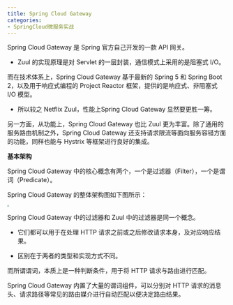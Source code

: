```yaml
---
title: Spring Cloud Gateway
categories: 
- SpringCloud微服务实战
---
```


Spring Cloud Gateway 是 Spring 官方自己开发的一款 API 网关。

* Zuul 的实现原理是对 Servlet 的一层封装，通信模式上采用的是阻塞式 I/O。

而在技术体系上，Spring Cloud Gateway 基于最新的 Spring 5 和 Spring Boot 2，以及用于响应式编程的 Project Reactor 框架，提供的是响应式、非阻塞式 I/O 模型。

* 所以较之 Netflix Zuul，性能上Spring Cloud Gateway 显然要更胜一筹。

另一方面，从功能上，Spring Cloud Gateway 也比 Zuul 更为丰富。除了通用的服务路由机制之外，Spring Cloud Gateway 还支持请求限流等面向服务容错方面的功能，同样也能与 Hystrix 等框架进行良好的集成。

**基本架构**

Spring Cloud Gateway 中的核心概念有两个，一个是过滤器（Filter），一个是谓词（Predicate）。

Spring Cloud Gateway 的整体架构图如下图所示：

<img src="https://img-blog.csdnimg.cn/8de47fd1f44a4e068b930702dfc47beb.png" style="zoom:25%;" />

Spring Cloud Gateway 中的过滤器和 Zuul 中的过滤器是同一个概念。

* 它们都可以用于在处理 HTTP 请求之前或之后修改请求本身，及对应响应结果。

* 区别在于两者的类型和实现方式不同。

而所谓谓词，本质上是一种判断条件，用于将 HTTP 请求与路由进行匹配。

Spring Cloud Gateway 内置了大量的谓词组件，可以分别对 HTTP 请求的消息头、请求路径等常见的路由媒介进行自动匹配以便决定路由结果。
